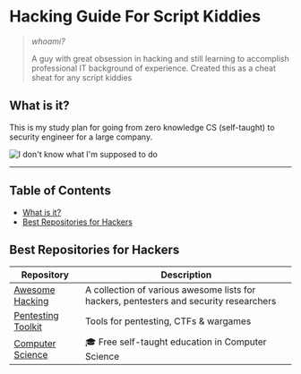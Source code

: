 # Hacking Guide For Script Kiddies
> *whoami?*
> 
> A guy with great obsession in hacking and still learning to accomplish professional IT background of experience.
> Created this as a cheat sheat for any script kiddies 
>
## What is it?

This is my study plan for going from zero knowledge CS (self-taught) to security engineer for a large company.

![I don't know what I'm supposed to do](https://i.pinimg.com/originals/6e/3b/9d/6e3b9d51461add09fd38c50f43ab7f2c.gif)

---

## Table of Contents

- [What is it?](#what-is-it)
- [Best Repositories for Hackers](#best-repositories)

## Best Repositories for Hackers

Repository | Description
---- | ----
[Awesome Hacking](https://github.com/Hack-with-Github/Awesome-Hacking) 			| A collection of various awesome lists for hackers, pentesters and security researchers
[Pentesting Toolkit](https://github.com/bt3gl/Pentesting_Toolkit) 			| Tools for pentesting, CTFs & wargames
[Computer Science](https://github.com/G3NJ1z/computer-science) 			| :mortar_board: Free self-taught education in Computer Science

